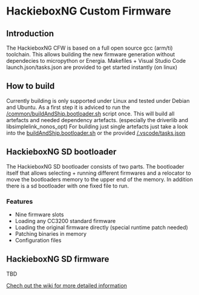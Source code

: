 # HackieboxNG Custom Firmware

## Introduction
The HackieboxNG CFW is based on a full open source gcc (arm/ti) toolchain. This allows building the new firmware generation without dependecies to micropython or Energia.
Makefiles + Visual Studio Code launch.json/tasks.json are provided to get started instantly (on linux)

## How to build
Currently building is only supported under Linux and tested under Debian and Ubuntu.
As a first step it is adviced to run the
[/common/buildAndShip.bootloader.sh](https://github.com/toniebox-reverse-engineering/hackiebox_cfw_ng/blob/master/common/buildAndShip.bootloader.sh) script once. This will build all artefacts and needed dependency artefacts. (especially the driverlib and libsimplelink_nonos_opt)
For building just single artefacts just take a look into the [buildAndShip.bootloader.sh](https://github.com/toniebox-reverse-engineering/hackiebox_cfw_ng/blob/master/common/buildAndShip.bootloader.sh) or the provided [/.vscode/tasks.json](https://github.com/toniebox-reverse-engineering/hackiebox_cfw_ng/blob/master/.vscode/tasks.json)


## HackieboxNG SD bootloader
The HackieboxNG SD bootloader consists of two parts. The bootloader itself that allows selecting + running different firmwares and a relocator to move the bootloaders memory to the upper end of the memory. In addition there is a sd bootloader with one fixed file to run.

### Features
* Nine firmware slots
* Loading any CC3200 standard firmware
* Loading the original firmware directly (special runtime patch needed)
* Patching binaries in memory
* Configuration files

## HackieboxNG SD firmware
TBD

[Chech out the wiki for more detailed information](https://github.com/toniebox-reverse-engineering/hackiebox_cfw_ng/wiki)